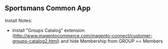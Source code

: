 ## Sportsmans Common App

Install Notes:

 - Install "Groups Catalog" extension (http://www.magentocommerce.com/magento-connect/customer-groups-catalog2.html) and hide Membership from GROUP == Members